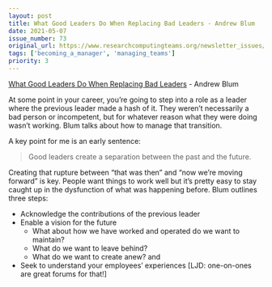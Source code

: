 ```yaml
---
layout: post
title: What Good Leaders Do When Replacing Bad Leaders - Andrew Blum
date: 2021-05-07
issue_number: 73
original_url: https://www.researchcomputingteams.org/newsletter_issues/0073
tags: ['becoming_a_manager', 'managing_teams']
priority: 3
---
```


<!-- markdownlint-disable MD033 -->
<!-- markdownlint-disable MD041 -->
<!-- markdownlint-disable MD049 -->

[What Good Leaders Do When Replacing Bad Leaders](https://hbr.org/2021/04/what-good-leaders-do-when-replacing-bad-leaders) - Andrew Blum

At some point in your career, you’re going to step into a role as a leader where the previous leader made a hash of it.  They weren’t necessarily a bad person or incompetent, but for whatever reason what they were doing wasn’t working.  Blum talks about how to manage that transition.

A key point for me is an early sentence:

> Good leaders create a separation between the past and the future.

Creating that rupture between “that was then” and “now we’re moving forward” is key.  People want things to work well but it’s pretty easy to stay caught up in the dysfunction of what was happening before.  Blum outlines three steps:

- Acknowledge the contributions of the previous leader
- Enable a vision for the future
    - What about how we have worked and operated do we want to maintain?
    - What do we want to leave behind?
    - What do we want to create anew? and
- Seek to understand your employees’ experiences [LJD: one-on-ones are great forums for that!]
